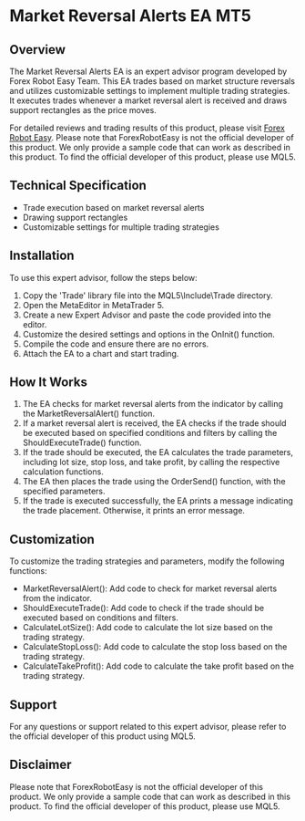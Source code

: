 # Market Reversal Alerts EA MT5

## Overview
The Market Reversal Alerts EA is an expert advisor program developed by Forex Robot Easy Team. This EA trades based on market structure reversals and utilizes customizable settings to implement multiple trading strategies. It executes trades whenever a market reversal alert is received and draws support rectangles as the price moves.

For detailed reviews and trading results of this product, please visit [Forex Robot Easy](https://forexroboteasy.com/forex-robot-review/review-market-reversal-alerts-ea-mt5-real-results-and-download/). Please note that ForexRobotEasy is not the official developer of this product. We only provide a sample code that can work as described in this product. To find the official developer of this product, please use MQL5.

## Technical Specification
- Trade execution based on market reversal alerts
- Drawing support rectangles
- Customizable settings for multiple trading strategies

## Installation
To use this expert advisor, follow the steps below:
1. Copy the 'Trade' library file into the MQL5\Include\Trade directory.
2. Open the MetaEditor in MetaTrader 5.
3. Create a new Expert Advisor and paste the code provided into the editor.
4. Customize the desired settings and options in the OnInit() function.
5. Compile the code and ensure there are no errors.
6. Attach the EA to a chart and start trading.

## How It Works
1. The EA checks for market reversal alerts from the indicator by calling the MarketReversalAlert() function.
2. If a market reversal alert is received, the EA checks if the trade should be executed based on specified conditions and filters by calling the ShouldExecuteTrade() function.
3. If the trade should be executed, the EA calculates the trade parameters, including lot size, stop loss, and take profit, by calling the respective calculation functions.
4. The EA then places the trade using the OrderSend() function, with the specified parameters.
5. If the trade is executed successfully, the EA prints a message indicating the trade placement. Otherwise, it prints an error message.

## Customization
To customize the trading strategies and parameters, modify the following functions:
- MarketReversalAlert(): Add code to check for market reversal alerts from the indicator.
- ShouldExecuteTrade(): Add code to check if the trade should be executed based on conditions and filters.
- CalculateLotSize(): Add code to calculate the lot size based on the trading strategy.
- CalculateStopLoss(): Add code to calculate the stop loss based on the trading strategy.
- CalculateTakeProfit(): Add code to calculate the take profit based on the trading strategy.

## Support
For any questions or support related to this expert advisor, please refer to the official developer of this product using MQL5.

## Disclaimer
Please note that ForexRobotEasy is not the official developer of this product. We only provide a sample code that can work as described in this product. To find the official developer of this product, please use MQL5.
